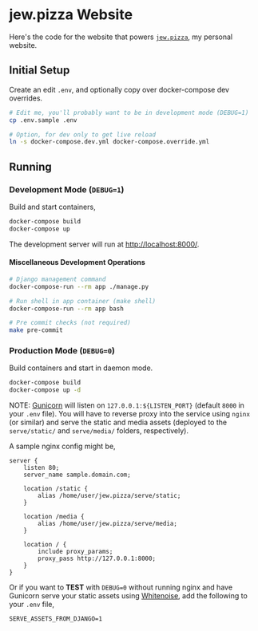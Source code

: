 # jew.pizza Website

Here's the code for the website that powers [`jew.pizza`](https://jew.pizza), my
personal website.


## Initial Setup

Create an edit `.env`, and optionally copy over docker-compose dev overrides.

```bash
# Edit me, you'll probably want to be in development mode (DEBUG=1)
cp .env.sample .env

# Option, for dev only to get live reload
ln -s docker-compose.dev.yml docker-compose.override.yml
```


## Running

### Development Mode (`DEBUG=1`)

Build and start containers,

```bash
docker-compose build
docker-compose up
```

The development server will run at <http://localhost:8000/>.


#### Miscellaneous Development Operations

```bash
# Django management command
docker-compose-run --rm app ./manage.py

# Run shell in app container (make shell)
docker-compose-run --rm app bash

# Pre commit checks (not required)
make pre-commit
```


### Production Mode (`DEBUG=0`)

Build containers and start in daemon mode.

```bash
docker-compose build
docker-compose up -d
```

NOTE: [Gunicorn](https://gunicorn.org/) will listen on `127.0.0.1:${LISTEN_PORT}`
(default `8000` in your `.env` file). You will have to reverse proxy into the service
using `nginx` (or similar) and serve the static and media assets (deployed to the
`serve/static/` and `serve/media/` folders, respectively).

A sample nginx config might be,

```nginx
server {
    listen 80;
    server_name sample.domain.com;

    location /static {
        alias /home/user/jew.pizza/serve/static;
    }

    location /media {
        alias /home/user/jew.pizza/serve/media;
    }

    location / {
        include proxy_params;
        proxy_pass http://127.0.0.1:8000;
    }
}
```

Or if you want to **TEST** with `DEBUG=0` without running nginx and have Gunicorn
serve your static assets using [Whitenoise](http://whitenoise.evans.io/en/stable/),
add the following to your `.env` file,

```
SERVE_ASSETS_FROM_DJANGO=1
```
